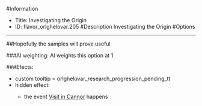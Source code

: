 #Information
 - Title: Investigating the Origin
 - ID: flavor_orlghelovar.205
#Description
Investigating the Origin
#Options

___
##Hopefully the samples will prove useful

###AI weighting:
AI weights this option at 1


###Efects:<ul><li>custom tooltip = orlghelovar_research_progression_pending_tt</li><li>hidden effect:</li><ul><li>the event [Visit in Cannor](../events/visit_in_cannor.md) happens</li></ul></ul>
